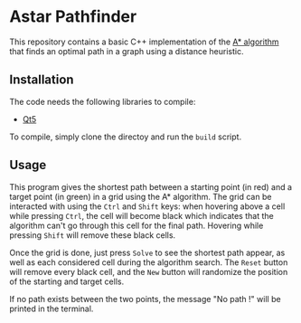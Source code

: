 
# Astar Pathfinder

This repository contains a basic C++ implementation of the [A* algorithm](https://en.wikipedia.org/wiki/A*_search_algorithm) that finds an optimal path in a graph using a distance heuristic.


## Installation

The code needs the following libraries to compile:
- [Qt5](https://www.qt.io/)

To compile, simply clone the directoy and run the `build` script.


## Usage

This program gives the shortest path between a starting point (in red) and a target point (in green) in a grid using the A* algorithm.
The grid can be interacted with using the `Ctrl` and `Shift` keys: when hovering above a cell while pressing `Ctrl`, the cell will become black which indicates that the algorithm can't go through this cell for the final path.
Hovering while pressing `Shift` will remove these black cells.

Once the grid is done, just press `Solve` to see the shortest path appear, as well as each considered cell during the algorithm search.
The `Reset` button will remove every black cell, and the `New` button will randomize the position of the starting and target cells.

If no path exists between the two points, the message "No path !" will be printed in the terminal.


